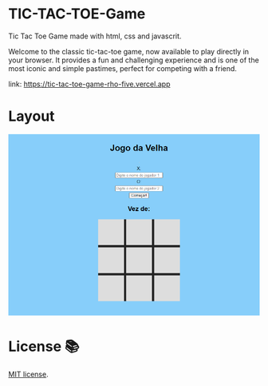 # TIC-TAC-TOE-Game
Tic Tac Toe Game made with html, css and javascrit.

Welcome to the classic tic-tac-toe game, now available to play directly in your browser. It provides a fun and challenging experience and is one of the most iconic and simple pastimes, perfect for competing with a friend.

link: https://tic-tac-toe-game-rho-five.vercel.app

# Layout
<img src="assets/img/img.png" />

# License 📚
[MIT license](LICENSE).

